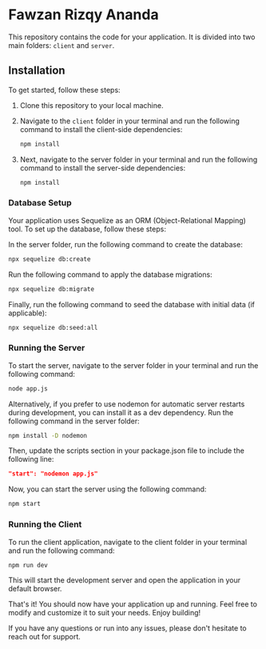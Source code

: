 # Fawzan Rizqy Ananda

This repository contains the code for your application. It is divided into two main folders: `client` and `server`.

## Installation

To get started, follow these steps:

1. Clone this repository to your local machine.
2. Navigate to the `client` folder in your terminal and run the following command to install the client-side dependencies:

   ```bash
   npm install
   ```

3. Next, navigate to the server folder in your terminal and run the following command to install the server-side dependencies:

   ```bash
   npm install
   ```

### Database Setup

Your application uses Sequelize as an ORM (Object-Relational Mapping) tool. To set up the database, follow these steps:

In the server folder, run the following command to create the database:

```bash
npx sequelize db:create
```

Run the following command to apply the database migrations:

```bash
npx sequelize db:migrate
```

Finally, run the following command to seed the database with initial data (if applicable):

```bash
npx sequelize db:seed:all
```

### Running the Server

To start the server, navigate to the server folder in your terminal and run the following command:

```bash
node app.js
```

Alternatively, if you prefer to use nodemon for automatic server restarts during development, you can install it as a dev dependency. Run the following command in the server folder:

```bash
npm install -D nodemon
```

Then, update the scripts section in your package.json file to include the following line:

```json
"start": "nodemon app.js"
```

Now, you can start the server using the following command:

```bash
npm start
```

### Running the Client

To run the client application, navigate to the client folder in your terminal and run the following command:

```bash
npm run dev
```

This will start the development server and open the application in your default browser.

That's it! You should now have your application up and running. Feel free to modify and customize it to suit your needs. Enjoy building!

If you have any questions or run into any issues, please don't hesitate to reach out for support.
